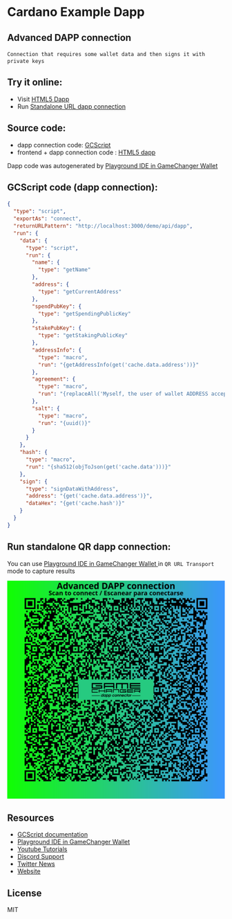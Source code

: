
# Cardano Example Dapp

## **Advanced DAPP connection**

    Connection that requires some wallet data and then signs it with private keys


## Try it online: 

-  Visit [HTML5 Dapp](https://raw.githubusercontent.com/GameChangerFinance/gamechanger.wallet/main/examples/Advanced%20DAPP%20connection.html)
-  Run [Standalone URL dapp connection](https://beta-wallet.gamechanger.finance/api/2/run/1-H4sIAAAAAAAAA4WSTW_CMAyG_0rUS4tUUbZpF27VmLRvIdi0s0kNzZYmUeIKEOK_z2GdBgi2UxO_T17btTcJrR0mwyRIrxwleYIrZz2VgWPSGoMyBj1S683b5GkMROgNizWRGxaFthJ0bQMNrwaDQVFhYwtwqqjAufiwZXaTVEAQv8fJOtlAg3vyAuklRrZ5AlXlMYRD8ab1Hg2VncZYcGiqcTt7xPUhOo2CMgvWtJJRjjTBJ56kWTiGuwruzdzuwQ1Ib38aSDb8tvzlMr5mqQRZYz923u880l5vu7NceMSGOzhv6NFpkFhqnaXP64B6nguqUbQBvbBzsQStkUQ5Gk1up1MBUqKjIMiKUINHwTLzKgjF9fgGSFnDZ2F9xQaMdbMVS0X1zjkOLM3TzjHN_-khgP6j_LZVVRbBLaM1hPo8yvVeX1xmdvbxah-CNcc_jxN2GdXC7O8QX0esv3MDP5uwty-7mZxuYMtcjNzh6oiLlabfZX8Bw0EACRkDAAA)

## Source code:

- dapp connection code: [GCScript](examples/Advanced%20DAPP%20connection.gcscript)
- frontend + dapp connection code : [HTML5 dapp](examples/Advanced%20DAPP%20connection.html)

Dapp code was autogenerated by [Playground IDE in GameChanger Wallet ](https://beta-wallet.gamechanger.finance/playground)

## GCScript code (dapp connection):
```json
{
  "type": "script",
  "exportAs": "connect",
  "returnURLPattern": "http://localhost:3000/demo/api/dapp",
  "run": {
    "data": {
      "type": "script",
      "run": {
        "name": {
          "type": "getName"
        },
        "address": {
          "type": "getCurrentAddress"
        },
        "spendPubKey": {
          "type": "getSpendingPublicKey"
        },
        "stakePubKey": {
          "type": "getStakingPublicKey"
        },
        "addressInfo": {
          "type": "macro",
          "run": "{getAddressInfo(get('cache.data.address'))}"
        },
        "agreement": {
          "type": "macro",
          "run": "{replaceAll('Myself, the user of wallet ADDRESS accepts to share all this information in order to connect with the dapp','ADDRESS',get('cache.data.address'))}"
        },
        "salt": {
          "type": "macro",
          "run": "{uuid()}"
        }
      }
    },
    "hash": {
      "type": "macro",
      "run": "{sha512(objToJson(get('cache.data')))}"
    },
    "sign": {
      "type": "signDataWithAddress",
      "address": "{get('cache.data.address')}",
      "dataHex": "{get('cache.hash')}"
    }
  }
}
```

## Run standalone QR dapp connection: 

You can use [Playground IDE in GameChanger Wallet ](https://beta-wallet.gamechanger.finance/playground) in `QR URL Transport` mode to capture results

[![QR URL Transport](https://raw.githubusercontent.com/GameChangerFinance/gamechanger.wallet/main/examples/Advanced%20DAPP%20connection.png)](https://beta-wallet.gamechanger.finance/api/2/run/1-H4sIAAAAAAAAA4WSTW_CMAyG_0rUS4tUUbZpF27VmLRvIdi0s0kNzZYmUeIKEOK_z2GdBgi2UxO_T17btTcJrR0mwyRIrxwleYIrZz2VgWPSGoMyBj1S683b5GkMROgNizWRGxaFthJ0bQMNrwaDQVFhYwtwqqjAufiwZXaTVEAQv8fJOtlAg3vyAuklRrZ5AlXlMYRD8ab1Hg2VncZYcGiqcTt7xPUhOo2CMgvWtJJRjjTBJ56kWTiGuwruzdzuwQ1Ib38aSDb8tvzlMr5mqQRZYz923u880l5vu7NceMSGOzhv6NFpkFhqnaXP64B6nguqUbQBvbBzsQStkUQ5Gk1up1MBUqKjIMiKUINHwTLzKgjF9fgGSFnDZ2F9xQaMdbMVS0X1zjkOLM3TzjHN_-khgP6j_LZVVRbBLaM1hPo8yvVeX1xmdvbxah-CNcc_jxN2GdXC7O8QX0esv3MDP5uwty-7mZxuYMtcjNzh6oiLlabfZX8Bw0EACRkDAAA)

## Resources
- [GCScript documentation](https://beta-wallet.gamechanger.finance/doc/api/v2/api.html)
- [Playground IDE in GameChanger Wallet ](https://beta-wallet.gamechanger.finance/playground)
- [Youtube Tutorials](https://www.youtube.com/@gamechanger.finance)
- [Discord Support](https://discord.gg/vpbfyRaDKG)
- [Twitter News](https://twitter.com/GameChangerOk)
- [Website](https://gamechanger.finance)

## License
MIT 
    
